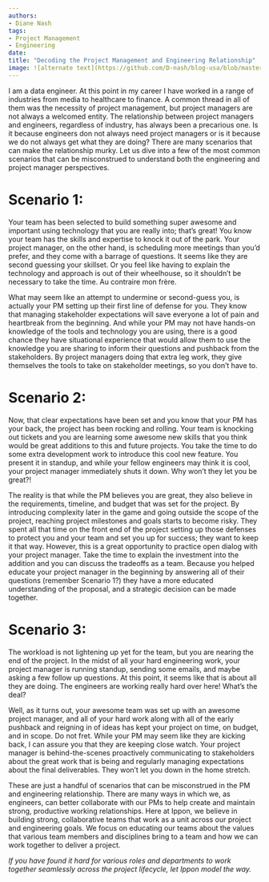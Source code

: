 ```yaml
---
authors:
- Diane Nash
tags:
- Project Management
- Engineering
date: 
title: "Decoding the Project Management and Engineering Relationship"
image: ![alternate text](https://github.com/D-nash/blog-usa/blob/master/images/2022/11/headway-5QgIuuBxKwM-unsplash.jpg)
---
```


I am a data engineer. At this point in my career I have worked in a range of industries from media to healthcare to finance. A common thread in all of them was the necessity of project management, but project managers are not always a welcomed entity. The relationship between project managers and engineers, regardless of industry, has always been a precarious one. Is it because engineers don not always need project managers or is it because we do not always get what they are doing? There are many scenarios that can make the relationship murky. Let us dive into a few of the most common scenarios that can be misconstrued to understand both the engineering and project manager perspectives.
 
# Scenario 1: 
Your team has been selected to build something super awesome and important using technology that you are really into; that’s great! You know your team has the skills and expertise to knock it out of the park. Your project manager, on the other hand, is scheduling more meetings than you’d prefer, and they come with a barrage of questions. It seems like they are second guessing your skillset. Or you feel like having to explain the technology and approach is out of their wheelhouse, so it shouldn’t be necessary to take the time. Au contraire mon frère. 
 
What may seem like an attempt to undermine or second-guess you, is actually your PM setting up their first line of defense for you. They know that managing stakeholder expectations will save everyone a lot of pain and heartbreak from the beginning. And while your PM may not have hands-on knowledge of the tools and technology you are using, there is a good chance they have situational experience that would allow them to use the knowledge you are sharing to inform their questions and pushback from the stakeholders. By project managers doing that extra leg work, they give themselves the tools to take on stakeholder meetings, so you don’t have to.   
 
# Scenario 2: 
Now, that clear expectations have been set and you know that your PM has your back, the project has been rocking and rolling. Your team is knocking out tickets and you are learning some awesome new skills that you think would be great additions to this and future projects. You take the time to do some extra development work to introduce this cool new feature. You present it in standup, and while your fellow engineers may think it is cool, your project manager immediately shuts it down. Why won’t they let you be great?!
 
The reality is that while the PM believes you are great, they also believe in the requirements, timeline, and budget that was set for the project. By introducing complexity later in the game and going outside the scope of the project, reaching project milestones and goals starts to become risky. They spent all that time on the front end of the project setting up those defenses to protect you and your team and set you up for success; they want to keep it that way. However, this is a great opportunity to practice open dialog with your project manager. Take the time to explain the investment into the addition and you can discuss the tradeoffs as a team. Because you helped educate your project manager in the beginning by answering all of their questions (remember Scenario 1?) they have a more educated understanding of the proposal, and a strategic decision can be made together. 

# Scenario 3: 
The workload is not lightening up yet for the team, but you are nearing the end of the project. In the midst of all your hard engineering work, your project manager is running standup, sending some emails, and maybe asking a few follow up questions. At this point, it seems like that is about all they are doing. The engineers are working really hard over here! What’s the deal? 

Well, as it turns out, your awesome team was set up with an awesome project manager, and all of your hard work along with all of the early pushback and reigning in of ideas has kept your project on time, on budget, and in scope. Do not fret. While your PM may seem like they are kicking back, I can assure you that they are keeping close watch. Your project manager is behind-the-scenes proactively communicating to stakeholders about the great work that is being and regularly managing expectations about the final deliverables. They won’t let you down in the home stretch.

These are just a handful of scenarios that can be misconstrued in the PM and engineering relationship. There are many ways in which we, as engineers, can better collaborate with our PMs to help create and maintain strong, productive working relationships. Here at Ippon, we believe in building strong, collaborative teams that work as a unit across our project and engineering goals. We focus on educating our teams about the values that various team members and disciplines bring to a team and how we can work together to deliver a project. 
 
_If you have found it hard for various roles and departments to work together seamlessly across the project lifecycle, let Ippon model the way._




